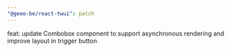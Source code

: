 ```yaml
---
"@geee-be/react-twui": patch
---
```


feat: update Combobox component to support asynchronous rendering and improve layout in trigger button
